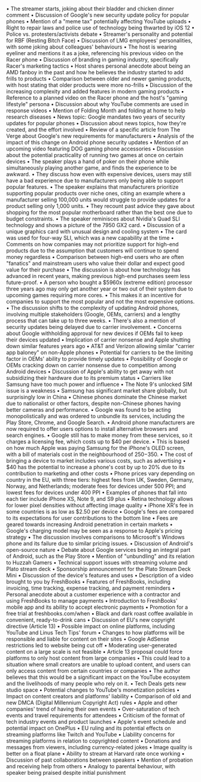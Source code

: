 • The streamer starts, joking about their bladder and chicken dinner comment
• Discussion of Google's new security update policy for popular phones
• Mention of a "meme tax" potentially affecting YouTube uploads
• Right to repair laws and police use of technology being thwarted by iOS 12
• Police vs. protesters/activists debate
• Streamer's personality and potential for RBF (Resting Bitch Face)
• Discussion of LMG employees' personalities, with some joking about colleagues' behaviours
• The host is wearing eyeliner and mentions it as a joke, referencing his previous video on the Racer phone
• Discussion of branding in gaming industry, specifically Racer's marketing tactics
• Host shares personal anecdote about being an AMD fanboy in the past and how he believes the industry started to add frills to products
• Comparison between older and newer gaming products, with host stating that older products were more no-frills
• Discussion of the increasing complexity and added features in modern gaming products
• Reference to a planned video on the Racer phone and the host's "gaming lifestyle" persona
• Discussion about why YouTube comments are used in response videos
• Mention of Folding Month and folding at home to help research diseases
• News topic: Google mandates two years of security updates for popular phones
• Discussion about news topics, how they're created, and the effort involved
• Review of a specific article from The Verge about Google's new requirements for manufacturers
• Analysis of the impact of this change on Android phone security updates
• Mention of an upcoming video featuring DOG gaming phone accessories
• Discussion about the potential practicality of running two games at once on certain devices
• The speaker plays a hand of poker on their phone while simultaneously playing another game, and finds the experience to be awkward.
• They discuss how even with expensive devices, users may still have a bad experience due to manufacturers only being able to support popular features.
• The speaker explains that manufacturers prioritize supporting popular products over niche ones, citing an example where a manufacturer selling 100,000 units would struggle to provide updates for a product selling only 1,000 units.
• They recount past advice they gave about shopping for the most popular motherboard rather than the best one due to budget constraints.
• The speaker reminisces about Nvidia's Quad SLI technology and shows a picture of the 7950 GX2 card.
• Discussion of a unique graphics card with unusual design and cooling system
• The card was used for four-way SLI, which was a new capability at the time
• Comments on how companies may not prioritize support for high-end products due to the assumption that customers will continue to spend money regardless
• Comparison between high-end users who are often "fanatics" and mainstream users who value their dollar and expect good value for their purchase
• The discussion is about how technology has advanced in recent years, making previous high-end purchases seem less future-proof.
• A person who bought a $5960x (extreme edition) processor three years ago may only get another year or two out of their system due to upcoming games requiring more cores.
• This makes it an incentive for companies to support the most popular and not the most expensive options.
• The discussion shifts to the complexity of updating Android phones, involving multiple stakeholders (Google, OEMs, carriers) and a lengthy process that can take up to three weeks.
• There's also a mention of security updates being delayed due to carrier involvement.
• Concerns about Google withholding approval for new devices if OEMs fail to keep their devices updated
• Implication of carrier nonsense and Apple shutting down similar features years ago
• AT&T and Verizon allowing similar "carrier app baloney" on non-Apple phones
• Potential for carriers to be the limiting factor in OEMs' ability to provide timely updates
• Possibility of Google or OEMs cracking down on carrier nonsense due to competition among Android devices
• Discussion of Apple's ability to get away with not subsidizing their hardware due to its premium status
• Carriers like Samsung have too much power and influence
• The Note 9's unlocked SIM issue is a weakness
• Samsung has significant market share globally, but surprisingly low in China
• Chinese phones dominate the Chinese market due to nationalist or other factors, despite non-Chinese phones having better cameras and performance.
• Google was found to be acting monopolistically and was ordered to unbundle its services, including the Play Store, Chrome, and Google Search.
• Android phone manufacturers are now required to offer users options to install alternative browsers and search engines.
• Google still has to make money from these services, so it charges a licensing fee, which costs up to $40 per device.
• This is based on how much Apple was paying Samsung for the iPhone's OLED screen, with a bill of materials cost in the neighbourhood of $250-$350.
• The cost of bringing a device to market includes various costs, such as advertising
• $40 has the potential to increase a phone's cost by up to 20% due to its contribution to marketing and other costs
• Phone prices vary depending on country in the EU, with three tiers: highest fees from UK, Sweden, Germany, Norway, and Netherlands; moderate fees for devices under 500 PPI; and lowest fees for devices under 400 PPI
• Examples of phones that fall into each tier include iPhone XS, Note 9, and S9 plus
• Retina technology allows for lower pixel densities without affecting image quality
• iPhone XR's fee in some countries is as low as $2.50 per device
• Google's fees are compared to its expectations for user contributions to the bottom line
• Fees are geared towards increasing Android penetration in certain markets
• Google's charging model may be seen as a response to Apple's pricing strategy
• The discussion involves comparisons to Microsoft's Windows phone and its failure due to similar pricing issues.
• Discussion of Android's open-source nature
• Debate about Google services being an integral part of Android, such as the Play Store
• Mention of "unbundling" and its relation to Huzzah Gamers
• Technical support issues with streaming volume and Plato stream deck
• Sponsorship announcement for the Plato Stream Deck Mini
• Discussion of the device's features and uses
• Description of a video brought to you by FreshBooks
• Features of FreshBooks, including invoicing, time tracking, expense tracking, and payment reminders
• Personal anecdote about a customer experience with a contractor and using FreshBooks to manage payments
• Introduction to FreshBooks' mobile app and its ability to accept electronic payments
• Promotion for a free trial at freshbooks.com/when
• Black and dark roast coffee available in convenient, ready-to-drink cans
• Discussion of EU's new copyright directive (Article 13)
• Possible impact on online platforms, including YouTube and Linus Tech Tips' forum
• Changes to how platforms will be responsible and liable for content on their sites
• Google AdSense restrictions led to website being cut off
• Moderating user-generated content on a large scale is not feasible
• Article 13 proposal could force platforms to only host content from large companies
• This could lead to a situation where small creators are unable to upload content, and users can only access content from certain countries or companies
• The author believes that this would be a significant impact on the YouTube ecosystem and the livelihoods of many people who rely on it.
• Tech Deals gets new studio space
• Potential changes to YouTube's monetization policies
• Impact on content creators and platforms' liability
• Comparison of old and new DMCA (Digital Millennium Copyright Act) rules
• Apple and other companies' trend of having their own events
• Over-saturation of tech events and travel requirements for attendees
• Criticism of the format of tech industry events and product launches
• Apple's event schedule and potential impact on OnePlus
• EU ruling and its potential effects on streaming platforms like Twitch and YouTube
• Liability concerns for streaming platforms in relation to copyrighted content
• Donations and messages from viewers, including currency-related jokes
• Image quality is better on a float plane
• Ability to stream at Harvard rate once working
• Discussion of past collaborations between speakers
• Mention of probation and receiving help from others
• Analogy to parental behaviour, with speaker being praised despite initial punishment